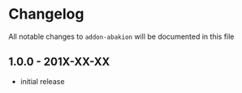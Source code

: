 # Changelog

All notable changes to `addon-abakion` will be documented in this file

## 1.0.0 - 201X-XX-XX

- initial release
